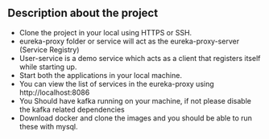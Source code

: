 ## Description about the project

 - Clone the project in your local using HTTPS or SSH.
 - eureka-proxy folder or service will act as the eureka-proxy-server (Service Registry)
 - User-service is a demo service which acts as a client that registers itself while starting up.
 - Start both the applications in your local machine.
 - You can view the list of services in the eureka-proxy using http://localhost:8086
 - You Should have kafka running on your machine, if not please disable the kafka related dependencies
 - Download docker and clone the images and you should be able to run these with mysql.

